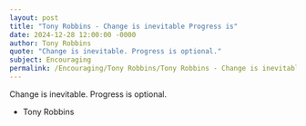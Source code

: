 ```yaml
---
layout: post
title: "Tony Robbins - Change is inevitable Progress is"
date: 2024-12-28 12:00:00 -0000
author: Tony Robbins
quote: "Change is inevitable. Progress is optional."
subject: Encouraging
permalink: /Encouraging/Tony Robbins/Tony Robbins - Change is inevitable Progress is
---
```


Change is inevitable. Progress is optional.

- Tony Robbins

